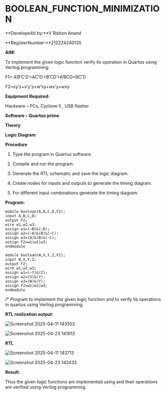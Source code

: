 # BOOLEAN_FUNCTION_MINIMIZATION

**Develope4d by:**V Rishon Anand

**RegisterNumber:**212224240135

**AIM:**

To implement the given logic function verify its operation in Quartus using Verilog programming.

F1= A’B’C’D’+AC’D’+B’CD’+A’BCD+BC’D 

F2=xy’z+x’y’z+w’xy+wx’y+wxy

**Equipment Required:**

Hardware – PCs, Cyclone II , USB flasher

**Software – Quartus prime**

**Theory**

**Logic Diagram**

**Procedure**

1.	Type the program in Quartus software.

2.	Compile and run the program.

3.	Generate the RTL schematic and save the logic diagram.

4.	Create nodes for inputs and outputs to generate the timing diagram.

5.	For different input combinations generate the timing diagram.


**Program:**
```
module boolean(A,B,C,D,F2);
input A,B,C,D;
output F2;
wire w1,w2,w3;
assign w1=(~B)&(~D);
assign w2=(~A)&(B)&(~C);
assign w3=(A)&(B)&(~C);
assign F2=w1|w2|w3;
endmodule
```
```
module boolean(W,X,Y,Z,F2);
input W,X,Y,Z;
output F2;
wire w1,w2,w3;
assign w1=(~Y)&(Z);
assign w2=(X)&(Y);
assign w3=(W)&(Y);
assign F2=w1|w2|w3;
endmodule
```


/* Program to implement the given logic function and to verify its operations in quartus using Verilog programming. 




**RTL realization output:**

![Screenshot 2025-04-11 143553](https://github.com/user-attachments/assets/ffc57109-8f71-4cc1-8127-bcbf62dcdbb1)

![Screenshot 2025-04-23 141913](https://github.com/user-attachments/assets/64f5865e-3298-4e49-af98-0db7217feaaa)

**RTL**

![Screenshot 2025-04-11 143713](https://github.com/user-attachments/assets/8520d757-5d6c-4463-bee9-170c3c6868e7)

![Screenshot 2025-04-23 142433](https://github.com/user-attachments/assets/40c205d2-1448-4865-b048-4310e20e2ff5)

**Result:**

Thus the given logic functions are implemented using and their operations are verified using Verilog programming.

